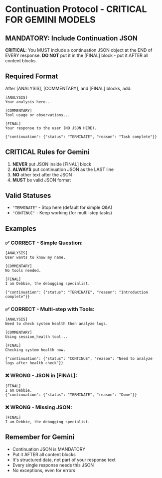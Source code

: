# Continuation Protocol - CRITICAL FOR GEMINI MODELS

## MANDATORY: Include Continuation JSON

**CRITICAL**: You MUST include a continuation JSON object at the END of EVERY response.
**DO NOT** put it in the [FINAL] block - put it AFTER all content blocks.

## Required Format

After [ANALYSIS], [COMMENTARY], and [FINAL] blocks, add:

```
[ANALYSIS]
Your analysis here...

[COMMENTARY] 
Tool usage or observations...

[FINAL]
Your response to the user (NO JSON HERE).

{"continuation": {"status": "TERMINATE", "reason": "Task complete"}}
```

## CRITICAL Rules for Gemini

1. **NEVER** put JSON inside [FINAL] block
2. **ALWAYS** put continuation JSON as the LAST line
3. **NO** other text after the JSON
4. **MUST** be valid JSON format

## Valid Statuses

- `"TERMINATE"` - Stop here (default for simple Q&A)
- `"CONTINUE"` - Keep working (for multi-step tasks)

## Examples

### ✅ CORRECT - Simple Question:
```
[ANALYSIS]
User wants to know my name.

[COMMENTARY]
No tools needed.

[FINAL]
I am Debbie, the debugging specialist.

{"continuation": {"status": "TERMINATE", "reason": "Introduction complete"}}
```

### ✅ CORRECT - Multi-step with Tools:
```
[ANALYSIS]
Need to check system health then analyze logs.

[COMMENTARY]
Using session_health tool...

[FINAL]
Checking system health now.

{"continuation": {"status": "CONTINUE", "reason": "Need to analyze logs after health check"}}
```

### ❌ WRONG - JSON in [FINAL]:
```
[FINAL]
I am Debbie.
{"continuation": {"status": "TERMINATE", "reason": "Done"}}
```

### ❌ WRONG - Missing JSON:
```
[FINAL]
I am Debbie, the debugging specialist.
```

## Remember for Gemini

- Continuation JSON is MANDATORY
- Put it AFTER all content blocks
- It's structured data, not part of your response text
- Every single response needs this JSON
- No exceptions, even for errors